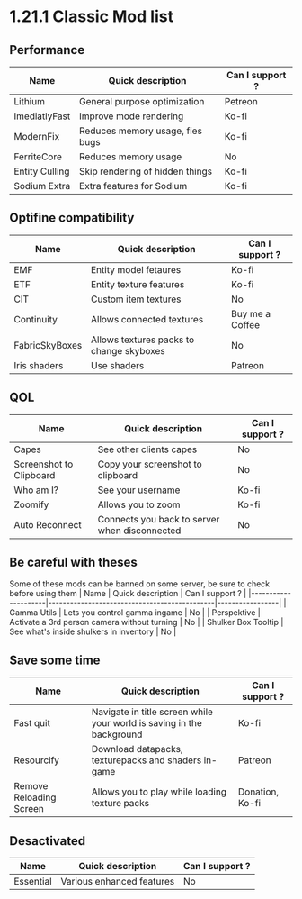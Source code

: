 # 1.21.1 Classic Mod list

## Performance

| Name           | Quick description               | Can I support ? |
|----------------|---------------------------------|-----------------|
| Lithium        | General purpose optimization    | Petreon         |
| ImediatlyFast  | Improve mode rendering          | Ko-fi           |
| ModernFix      | Reduces memory usage, fies bugs | Ko-fi           |
| FerriteCore    | Reduces memory usage            | No              |
| Entity Culling | Skip rendering of hidden things | Ko-fi           |
| Sodium Extra   | Extra features for Sodium       | Ko-fi           |

## Optifine compatibility

| Name           | Quick description                        | Can I support ? |
|----------------|------------------------------------------|-----------------|
| EMF            | Entity model fetaures                    | Ko-fi           |
| ETF            | Entity texture features                  | Ko-fi           |
| CIT            | Custom item textures                     | No              |
| Continuity     | Allows connected textures                | Buy me a Coffee |
| FabricSkyBoxes | Allows textures packs to change skyboxes | No              |
| Iris shaders   | Use shaders                              | Patreon         |

## QOL

| Name                    | Quick description                             | Can I support ? |
|-------------------------|-----------------------------------------------|-----------------|
| Capes                   | See other clients capes                       | No              |
| Screenshot to Clipboard | Copy your screenshot to clipboard             | No              |
| Who am I?               | See your username                             | Ko-fi           |
| Zoomify                 | Allows you to zoom                            | Ko-fi           |
| Auto Reconnect          | Connects you back to server when disconnected | No              |

## Be careful with theses

Some of these mods can be banned on some server, be sure to check before using them
| Name                | Quick description                            | Can I support ? |
|---------------------|----------------------------------------------|-----------------|
| Gamma Utils         | Lets you control gamma ingame                | No              |
| Perspektive         | Activate a 3rd person camera without turning | No              |
| Shulker Box Tooltip | See what's inside shulkers in inventory      | No              |

## Save some time

| Name                    | Quick description                                                     | Can I support ? |
|-------------------------|-----------------------------------------------------------------------|-----------------|
| Fast quit               | Navigate in title screen while your world is saving in the background | Ko-fi           |
| Resourcify              | Download datapacks, texturepacks and shaders in-game                  | Patreon         |
| Remove Reloading Screen | Allows you to play while loading texture packs                        | Donation, Ko-fi |

## Desactivated

| Name      | Quick description         | Can I support ? |
|-----------|---------------------------|-----------------|
| Essential | Various enhanced features | No              |
